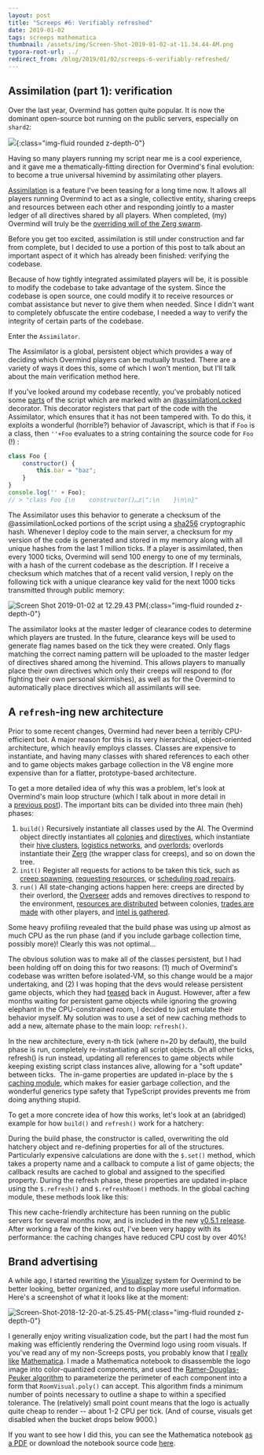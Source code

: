 ```yaml
---
layout: post
title: "Screeps #6: Verifiably refreshed"
date: 2019-01-02
tags: screeps mathematica
thumbnail: /assets/img/Screen-Shot-2019-01-02-at-11.34.44-AM.png
typora-root-url: ../
redirect_from: /blog/2019/01/02/screeps-6-verifiably-refreshed/
---
```


## Assimilation (part 1): verification

Over the last year, Overmind has gotten quite popular. It is now the dominant open-source bot running on the public servers, especially on `shard2`:

![](/assets/img/Screen-Shot-2019-01-02-at-11.34.44-AM.png){:class="img-fluid rounded z-depth-0"}

Having so many players running my script near me is a cool experience, and it gave me a thematically-fitting direction for Overmind's final evolution: to become a true universal hivemind by assimilating other players.

[Assimilation](https://github.com/bencbartlett/Overmind/blob/master/src/assimilation/Assimilator_obfuscated.js) is a feature I've been teasing for a long time now. It allows all players running Overmind to act as a single, collective entity, sharing creeps and resources between each other and responding jointly to a master ledger of all directives shared by all players. When completed, (my) Overmind will truly be the [overriding will of the Zerg swarm](https://starcraft.fandom.com/wiki/Overmind).

Before you get too excited, assimilation is still under construction and far from complete, but I decided to use a portion of this post to talk about an important aspect of it which has already been finished: verifying the codebase.

Because of how tightly integrated assimilated players will be, it is possible to modify the codebase to take advantage of the system. Since the codebase is open source, one could modify it to receive resources or combat assistance but never to give them when needed. Since I didn't want to completely obfuscate the entire codebase, I needed a way to verify the integrity of certain parts of the codebase.

Enter the `Assimilator`.

The Assimilator is a global, persistent object which provides a way of deciding which Overmind players can be mutually trusted. There are a variety of ways it does this, some of which I won't mention, but I'll talk about the main verification method here.

If you've looked around my codebase recently, you've probably noticed some [parts](https://github.com/bencbartlett/Overmind/blob/master/src/logistics/TerminalNetwork.ts#L53) of the script which are marked with an [@assimilationLocked](https://github.com/bencbartlett/Overmind/blob/master/src/assimilation/decorator.ts) decorator. This decorator registers that part of the code with the Assimilator, which ensures that it has not been tampered with. To do this, it exploits a wonderful (horrible?) behavior of Javascript, which is that if `Foo` is a class, then `''+Foo` evaluates to a string containing the source code for `Foo` (!) :

```js
class Foo {
    constructor() {
        this.bar = "baz";
    }
}
console.log('' + Foo);
// > "class Foo {\n    constructor()…z\";\n    }\n\n}"
```

The Assimilator uses this behavior to generate a checksum of the @assimilationLocked portions of the script using a [sha256](https://github.com/bencbartlett/Overmind/blob/master/src/algorithms/sha256.ts) cryptographic hash. Whenever I deploy code to the main server, a checksum for my version of the code is generated and stored in my memory along with all unique hashes from the last 1 million ticks. If a player is assimilated, then every 1000 ticks, Overmind will send 100 energy to one of my terminals, with a hash of the current codebase as the description. If I receive a checksum which matches that of a recent valid version, I reply on the following tick with a unique clearance key valid for the next 1000 ticks transmitted through public memory:

![Screen Shot 2019-01-02 at 12.29.43 PM](/assets/img/Screen-Shot-2019-01-02-at-12.29.43-PM.png){:class="img-fluid rounded z-depth-0"}

The assimilator looks at the master ledger of clearance codes to determine which players are trusted. In the future, clearance keys will be used to generate flag names based on the tick they were created. Only flags matching the correct naming pattern will be uploaded to the master ledger of directives shared among the hivemind. This allows players to manually place their own directives which only their creeps will respond to (for fighting their own personal skirmishes), as well as for the Overmind to automatically place directives which all assimilants will see.

## A `refresh`\-ing new architecture

Prior to some recent changes, Overmind had never been a terribly CPU-efficient bot. A major reason for this is its very hierarchical, object-oriented architecture, which heavily employs classes. Classes are expensive to instantiate, and having many classes with shared references to each other and to game objects makes garbage collection in the V8 engine more expensive than for a flatter, prototype-based architecture.

To get a more detailed idea of why this was a problem, let's look at Overmind's main loop structure (which I talk about in more detail in a [previous post](https://bencbartlett.wordpress.com/2018/01/15/screeps-1-overlord-overload/)). The important bits can be divided into three main (heh) phases:

1. `build()` Recursively instantiate all classes used by the AI. The Overmind object directly instantiates all [colonies](https://github.com/bencbartlett/Overmind/blob/master/src/Colony.ts) and [directives](https://github.com/bencbartlett/Overmind/blob/master/src/directives/Directive.ts), which instantiate their [hive clusters](https://github.com/bencbartlett/Overmind/blob/master/src/Colony.ts#L428), [logistics networks](https://github.com/bencbartlett/Overmind/blob/master/src/logistics/LogisticsNetwork.ts), and [overlords](https://github.com/bencbartlett/Overmind/blob/master/src/overlords/Overlord.ts); overlords instantiate their [Zerg](https://github.com/bencbartlett/Overmind/blob/master/src/zerg/Zerg.ts) (the wrapper class for creeps), and so on down the tree.
2. `init()` Register all requests for actions to be taken this tick, such as [creep spawning](https://github.com/bencbartlett/Overmind/blob/master/src/overlords/Overlord.ts#L310), [requesting resources](https://github.com/bencbartlett/Overmind/blob/master/src/hiveClusters/commandCenter.ts#L108), or [scheduling road repairs](https://github.com/bencbartlett/Overmind/blob/master/src/logistics/RoadLogistics.ts).
3. `run()` All state-changing actions happen here: creeps are directed by their overlord, the [Overseer](https://github.com/bencbartlett/Overmind/blob/master/src/Overseer.ts) adds and removes directives to respond to the environment, [resources are distributed](https://github.com/bencbartlett/Overmind/blob/master/src/logistics/TerminalNetwork.ts) between colonies, [trades are made](https://github.com/bencbartlett/Overmind/blob/master/src/logistics/TradeNetwork.ts) with other players, and [intel is gathered](https://github.com/bencbartlett/Overmind/blob/master/src/intel/RoomIntel.ts).

Some heavy profiling revealed that the build phase was using up almost as much CPU as the run phase (and if you include garbage collection time, possibly more)! Clearly this was not optimal...

The obvious solution was to make all of the classes persistent, but I had been holding off on doing this for two reasons: (1) much of Overmind's codebase was written before isolated-VM, so this change would be a major undertaking, and (2) I was hoping that the devs would release persistent game objects, which they had [teased](https://screeps.com/forum/topic/2307/development-updates) back in August. However, after a few months waiting for persistent game objects while ignoring the growing elephant in the CPU-constrained room, I decided to just emulate their behavior myself. My solution was to use a set of new caching methods to add a new, alternate phase to the main loop: `refresh()`.

In the new architecture, every n-th tick (where n=20 by default), the build phase is run, completely re-instantiating all script objects. On all other ticks, refresh() is run instead, updating all references to game objects while keeping existing script class instances alive, allowing for a "soft update" between ticks.  The in-game properties are updated in-place by the `$` [caching module](https://github.com/bencbartlett/Overmind/blob/master/src/caching/GlobalCache.ts), which makes for easier garbage collection, and the wonderful generics type safety that TypeScript provides prevents me from doing anything stupid.

To get a more concrete idea of how this works, let's look at an (abridged) example for how `build()` and `refresh()` work for a hatchery:

<script src="https://gist.github.com/bencbartlett/e8f0e92cc8ef7f3601240eb57aaed98d.js"></script>

During the build phase, the constructor is called, overwriting the old hatchery object and re-defining properties for all of the structures. Particularly expensive calculations are done with the `$.set()` method, which takes a property name and a callback to compute a list of game objects; the callback results are cached to global and assigned to the specified property. During the refresh phase, these properties are updated in-place using the `$.refresh()` and `$.refreshRoom()` methods. In the global caching module, these methods look like this:

<script src="https://gist.github.com/bencbartlett/09406e22a7991a590d2b308f7ac6a0b7.js"></script>

This new cache-friendly architecture has been running on the public servers for several months now, and is included in the new [v0.5.1 release](https://github.com/bencbartlett/Overmind/releases). After working a few of the kinks out, I've been very happy with its performance: the caching changes have reduced CPU cost by over 40%!

## Brand advertising

A while ago, I started rewriting the [Visualizer](https://github.com/bencbartlett/Overmind/blob/master/src/visuals/Visualizer.ts) system for Overmind to be better looking, better organized, and to display more useful information. Here's a screenshot of what it looks like at the moment:

![Screen-Shot-2018-12-20-at-5.25.45-PM](/assets/img/Screen-Shot-2018-12-20-at-5.25.45-PM.png){:class="img-fluid rounded z-depth-0"}

I generally enjoy writing visualization code, but the part I had the most fun making was efficiently rendering the Overmind logo using room visuals. If you've read any of my non-Screeps posts, you probably know that I [really](https://bencbartlett.wordpress.com/2017/07/11/particle-in-a-fidget-spinner/) [like](https://bencbartlett.wordpress.com/2017/07/11/first-blog-post/) [Mathematica](https://bencbartlett.wordpress.com/2017/07/11/how-to-mathematica-a-practical-guide/). I made a Mathematica notebook to disassemble the logo image into color-quantized components, and used the [Ramer-Douglas-Peuker algorithm](https://en.wikipedia.org/wiki/Ramer%E2%80%93Douglas%E2%80%93Peucker_algorithm) to parameterize the perimeter of each component into a form that `RoomVisual.poly()` can accept. This algorithm finds a minimum number of points necessary to outline a shape to within a specified tolerance. The (relatively) small point count means that the logo is actually quite cheap to render -- about 1-2 CPU per tick. (And of course, visuals get disabled when the bucket drops below 9000.)

If you want to see how I did this, you can see the Mathematica notebook [as a PDF](https://bencbartlett.files.wordpress.com/2018/12/OvermindLogoManipulation.pdf "OvermindLogoManipulation") or download the notebook source code [here](https://www.dropbox.com/s/z4ztdzxqss5opqe/OvermindLogoManipulation.nb?dl=1).